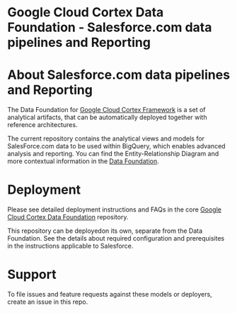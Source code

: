 # **Google Cloud Cortex Data Foundation - Salesforce.com data pipelines and Reporting**

# About Salesforce.com data pipelines and Reporting
The Data Foundation for [Google Cloud Cortex Framework](https://cloud.google.com/solutions/cortex) is a set of analytical artifacts, that can be automatically deployed together with reference architectures.

The current repository contains the analytical views and models for SalesForce.com data to be used within BigQuery, which enables advanced analysis and reporting. You can find the Entity-Relationship Diagram and more contextual information in the [Data Foundation](https://github.com/GoogleCloudPlatform/cortex-data-foundation).

# **Deployment**

Please see detailed deployment instructions and FAQs in the core [Google Cloud Cortex Data Foundation](https://github.com/GoogleCloudPlatform/cortex-data-foundation) repository.

This repository can be deployedon its own, separate from the Data Foundation. See the details about required configuration and prerequisites in the instructions applicable to Salesforce.

# Support

To file issues and feature requests against these models or deployers, create an issue in this repo.

